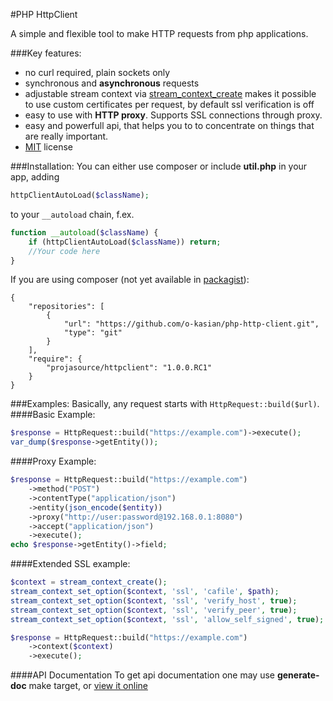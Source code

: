 #PHP HttpClient

A simple and flexible tool to make HTTP requests from php applications.

###Key features:
* no curl required, plain sockets only
* synchronous and **asynchronous** requests
* adjustable stream context via [stream_context_create](http://www.php.net/manual/en/function.stream-context-create.php) makes it possible to use custom certificates per request, by default ssl verification is off
* easy to use with **HTTP proxy**. Supports SSL connections through proxy.
* easy and powerfull api, that helps you to to concentrate on things that are really important.
* [MIT](http://opensource.org/licenses/MIT) license

###Installation:
You can either use composer or include **util.php** in your app, adding
```php
httpClientAutoLoad($className);
```
to your `__autoload` chain, f.ex.
```php
function __autoload($className) {
    if (httpClientAutoLoad($className)) return;
    //Your code here
}
```
If you are using composer (not yet available in [packagist](https://packagist.org/)):
```
{
    "repositories": [
        {
            "url": "https://github.com/o-kasian/php-http-client.git",
            "type": "git"
        }
    ],
    "require": {
        "projasource/httpclient": "1.0.0.RC1"
    }
}
```
###Examples:
Basically, any request starts with `HttpRequest::build($url)`.
####Basic Example:
```php
$response = HttpRequest::build("https://example.com")->execute();
var_dump($response->getEntity());
```
####Proxy Example:
```php
$response = HttpRequest::build("https://example.com")
    ->method("POST")
    ->contentType("application/json")
    ->entity(json_encode($entity))
    ->proxy("http://user:password@192.168.0.1:8080")
    ->accept("application/json")
    ->execute();
echo $response->getEntity()->field;
```
####Extended SSL example:
```php
$context = stream_context_create();
stream_context_set_option($context, 'ssl', 'cafile', $path);
stream_context_set_option($context, 'ssl', 'verify_host', true);
stream_context_set_option($context, 'ssl', 'verify_peer', true);
stream_context_set_option($context, 'ssl', 'allow_self_signed', true);

$response = HttpRequest::build("https://example.com")
    ->context($context)
    ->execute();
```

####API Documentation
To get api documentation one may use **generate-doc** make target, or [view it online](http://o-kasian.github.io/php-http-client/doc/namespaces/org.projasource.httpclient.html)
